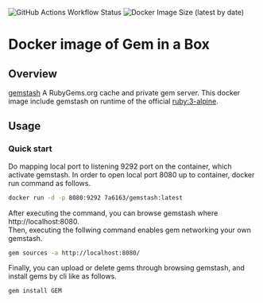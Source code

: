 ![GitHub Actions Workflow Status](https://img.shields.io/github/actions/workflow/status/7a6163/docker-gemstash/release.yml)
![Docker Image Size (latest by date)](https://img.shields.io/docker/image-size/7a6163/gemstash)

# Docker image of Gem in a Box

## Overview
[gemstash](https://github.com/rubygems/gemstash) A RubyGems.org cache and private gem server.
This docker image include gemstash on runtime of the official [ruby:3-alpine](https://hub.docker.com/_/ruby).

## Usage

### Quick start
Do mapping local port to listening 9292 port on the container, which activate gemstash.
In order to open local port 8080 up to container, docker run command as follows.
```bash
docker run -d -p 8080:9292 7a6163/gemstash:latest
```
After executing the command, you can browse gemstash where http://localhost:8080.
<br>
Then, executing the follwing command enables gem networking your own gemstash.
```bash
gem sources -a http://localhost:8080/
```
Finally, you can upload or delete gems through browsing gemstash, and install gems by cli like as follows.
```bash
gem install GEM
```
